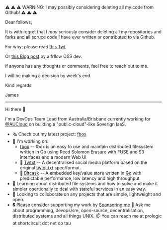 ⚠️ ⚠️ ⚠️  WARNING: I may possibly considering deleting all my code from Github! ⚠️ ⚠️ ⚠️

Dear follows,

It is with regret that I _may_ seriously consider deleting all my repositories
and forks and all soruce code I have ever written or contributed to via Github.

For why; please read [this Twt](https://twtxt.net/twt/xv2o3ua)

Or [this Blog post](https://thelig.ht/abandoning-github/) by a frllow OSS dev.

if anyone has any thoughts or comments, feel free to reach out to me.

I will be making a decision by week's end.

Kind regards

James

----

Hi there 👋

I'm a DevOps Team Lead from Australia/Brisbane currently working for [@AUCloud](https://github.com/aucloud) on building a "public-cloud"-like Soverign IaaS.

- 🗞 Check out my latest project: [fbox](https://github.com/prologic/fbox)
- 🚧 I'm working on:
  - [fbox](https://github.com/prologic/fbox) -- fbox is an easy to use and maintain distributed filesystem written in Go using Reed Solomon Erasure with FUSE and S3 interfaces and a modern Web UI
  - 📕 [Twtxt](https://github.com/jointwt/twtxt) -- A decentralised social media platform based on the original [twtxt.txt](https://twtxt.readthedocs.org) spec/format.
  - 🔑 [Bitcask](https://github.com/prologic/bitcask) -- A embedded key/value store written in [Go](https://golang.org) with predictable performance, low latency and high throughput.
- 📖 Learning about distributed file systems and how to solve and make it simpler opertionally to deal with stateful services in an easy way.
- 🙋 Looking to colloborate on any projects that are simple, lightweight and open.
- 💲 Please consider supporting my work by [Sponsoring me](https://github.com/sponsors/prologic)
💬 Ask me about programming, devops/sre, open-source, decentralisation, distributed systems and all things UNIX.
📫 You can reach me at prologic at shortcircuit dot net do tau

